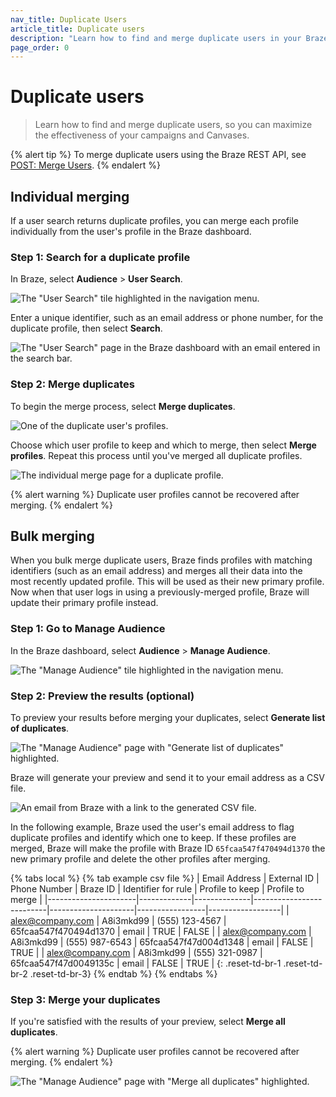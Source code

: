 ```yaml
---
nav_title: Duplicate Users
article_title: Duplicate users
description: "Learn how to find and merge duplicate users in your Braze dashboard."
page_order: 0
---
```


# Duplicate users

> Learn how to find and merge duplicate users, so you can maximize the effectiveness of your campaigns and Canvases.

{% alert tip %}
To merge duplicate users using the Braze REST API, see [POST: Merge Users]({{site.baseurl}}/api/endpoints/user_data/post_users_merge/).
{% endalert %}

## Individual merging

If a user search returns duplicate profiles, you can merge each profile individually from the user's profile in the Braze dashboard.

### Step 1: Search for a duplicate profile

In Braze, select **Audience** > **User Search**.

![The "User Search" tile highlighted in the navigation menu.]()

Enter a unique identifier, such as an email address or phone number, for the duplicate profile, then select **Search**.

![The "User Search" page in the Braze dashboard with an email entered in the search bar.]()

### Step 2: Merge duplicates

To begin the merge process, select **Merge duplicates**.

![One of the duplicate user's profiles.]()

Choose which user profile to keep and which to merge, then select **Merge profiles**. Repeat this process until you've merged all duplicate profiles.

![The individual merge page for a duplicate profile.]()

{% alert warning %}
Duplicate user profiles cannot be recovered after merging.
{% endalert %}

## Bulk merging

When you bulk merge duplicate users, Braze finds profiles with matching identifiers (such as an email address) and merges all their data into the most recently updated profile. This will be used as their new primary profile. Now when that user logs in using a previously-merged profile, Braze will update their primary profile instead.

### Step 1: Go to Manage Audience

In the Braze dashboard, select **Audience** > **Manage Audience**.

![The "Manage Audience" tile highlighted in the navigation menu.]()

### Step 2: Preview the results (optional)

To preview your results before merging your duplicates, select **Generate list of duplicates**.

![The "Manage Audience" page with "Generate list of duplicates" highlighted.]()

Braze will generate your preview and send it to your email address as a CSV file.

![An email from Braze with a link to the generated CSV file.]()

In the following example, Braze used the user's email address to flag duplicate profiles and identify which one to keep. If these profiles are merged, Braze will make the profile with Braze ID `65fcaa547f470494d1370` the new primary profile and delete the other profiles after merging.

{% tabs local %}
{% tab example csv file %}
| Email Address        | External ID | Phone Number | Braze ID                 | Identifier for rule | Profile to keep | Profile to merge |
|----------------------|-------------|--------------|--------------------------|---------------------|-----------------|------------------|
| alex@company.com     |   A8i3mkd99          |      (555) 123-4567 | 65fcaa547f470494d1370 | email               | TRUE            | FALSE            |
| alex@company.com |  A8i3mkd99           |      (555) 987-6543 | 65fcaa547f47d004d1348 | email               | FALSE           | TRUE             |
| alex@company.com |   A8i3mkd99          |      (555) 321-0987 | 65fcaa547f47d0049135c | email               | FALSE           | TRUE             |
{: .reset-td-br-1 .reset-td-br-2 .reset-td-br-3}
{% endtab %}
{% endtabs %}

### Step 3: Merge your duplicates

If you're satisfied with the results of your preview, select **Merge all duplicates**.

{% alert warning %}
Duplicate user profiles cannot be recovered after merging.
{% endalert %}

![The "Manage Audience" page with "Merge all duplicates" highlighted.]()
